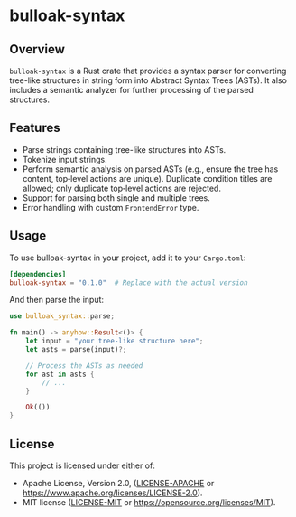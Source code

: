 # bulloak-syntax

## Overview

`bulloak-syntax` is a Rust crate that provides a syntax parser for converting
tree-like structures in string form into Abstract Syntax Trees (ASTs). It also
includes a semantic analyzer for further processing of the parsed structures.

## Features

- Parse strings containing tree-like structures into ASTs.
- Tokenize input strings.
- Perform semantic analysis on parsed ASTs (e.g., ensure the tree has content,
  top‑level actions are unique). Duplicate condition titles are allowed; only
  duplicate top‑level actions are rejected.
- Support for parsing both single and multiple trees.
- Error handling with custom `FrontendError` type.

## Usage

To use bulloak-syntax in your project, add it to your `Cargo.toml`:

```toml
[dependencies]
bulloak-syntax = "0.1.0"  # Replace with the actual version
```

And then parse the input:

```rust
use bulloak_syntax::parse;

fn main() -> anyhow::Result<()> {
    let input = "your tree-like structure here";
    let asts = parse(input)?;

    // Process the ASTs as needed
    for ast in asts {
        // ...
    }

    Ok(())
}
```

## License

This project is licensed under either of:

- Apache License, Version 2.0, ([LICENSE-APACHE](LICENSE-APACHE) or
  https://www.apache.org/licenses/LICENSE-2.0).
- MIT license ([LICENSE-MIT](LICENSE-MIT) or
  https://opensource.org/licenses/MIT).
